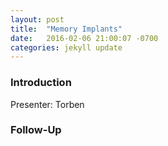```yaml
---
layout: post
title:  "Memory Implants"
date:   2016-02-06 21:00:07 -0700
categories: jekyll update
---
```


### Introduction

Presenter: Torben

### Follow-Up


